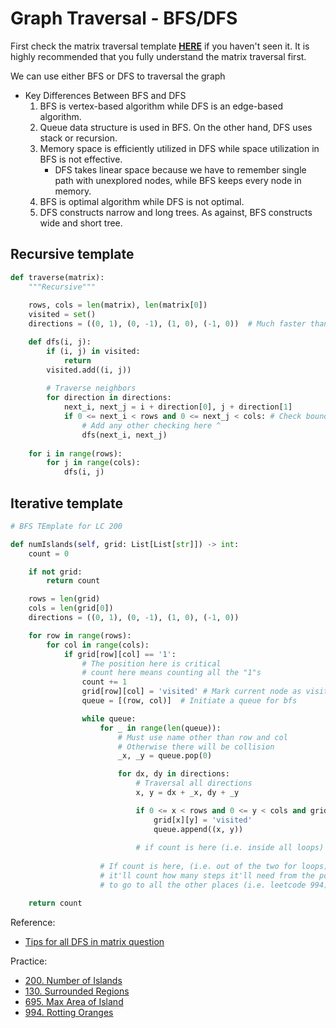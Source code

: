 # Graph Traversal - BFS/DFS

First check the matrix traversal template [**HERE**](./matrix_traversal.md) if you haven't seen it. It is highly recommended that you fully understand the matrix traversal first.

We can use either BFS or DFS to traversal the graph

- Key Differences Between BFS and DFS
    1. BFS is vertex-based algorithm while DFS is an edge-based algorithm.
    2. Queue data structure is used in BFS. On the other hand, DFS uses stack or recursion.
    3. Memory space is efficiently utilized in DFS while space utilization in BFS is not effective.
        - DFS takes linear space because we have to remember single path with unexplored nodes, while BFS keeps every node in memory.
    4. BFS is optimal algorithm while DFS is not optimal.
    5. DFS constructs narrow and long trees. As against, BFS constructs wide and short tree.


## Recursive template

```python
def traverse(matrix):
    """Recursive"""
    
    rows, cols = len(matrix), len(matrix[0])
    visited = set()
    directions = ((0, 1), (0, -1), (1, 0), (-1, 0))  # Much faster than list

    def dfs(i, j):
        if (i, j) in visited:
            return
        visited.add((i, j))
        
        # Traverse neighbors
        for direction in directions:
            next_i, next_j = i + direction[0], j + direction[1]
            if 0 <= next_i < rows and 0 <= next_j < cols: # Check boundary
                # Add any other checking here ^
                dfs(next_i, next_j)
            
    for i in range(rows):
        for j in range(cols):
            dfs(i, j)
```

## Iterative template

```python
# BFS TEmplate for LC 200

def numIslands(self, grid: List[List[str]]) -> int:
    count = 0

    if not grid:
        return count

    rows = len(grid)
    cols = len(grid[0])
    directions = ((0, 1), (0, -1), (1, 0), (-1, 0))

    for row in range(rows):
        for col in range(cols):
            if grid[row][col] == '1':
                # The position here is critical
                # count here means counting all the "1"s
                count += 1
                grid[row][col] = 'visited' # Mark current node as visited
                queue = [(row, col)]  # Initiate a queue for bfs

                while queue:
                    for _ in range(len(queue)):
                        # Must use name other than row and col
                        # Otherwise there will be collision
                        _x, _y = queue.pop(0)

                        for dx, dy in directions:
                            # Traversal all directions
                            x, y = dx + _x, dy + _y

                            if 0 <= x < rows and 0 <= y < cols and grid[x][y] == "1":
                                grid[x][y] = 'visited'
                                queue.append((x, y))
                            
                            # if count is here (i.e. inside all loops) it'll count how many "1"s
                    
                    # If count is here, (i.e. out of the two for loops) 
                    # it'll count how many steps it'll need from the position 
                    # to go to all the other places (i.e. leetcode 994)

    return count
```

Reference:

- [Tips for all DFS in matrix question](https://leetcode.com/problems/pacific-atlantic-water-flow/discuss/90739/python-dfs-bests-85-tips-for-all-dfs-in-matrix-question)

Practice:

- [200. Number of Islands](https://leetcode.com/problems/number-of-islands/)
- [130. Surrounded Regions](https://leetcode.com/problems/surrounded-regions/)
- [695. Max Area of Island](https://leetcode.com/problems/max-area-of-island/)
- [994. Rotting Oranges](https://leetcode.com/problems/rotting-oranges/)

